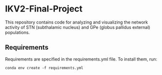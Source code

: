 # IKV2-Final-Project
This repository contains code for analyzing and visualizing the network activity of STN (subthalamic nucleus) and GPe (globus pallidus external) populations.

## Requirements

Requirements are specified in the requirements.yml file. To install them, run:

```shell
conda env create -f requirements.yml
```

